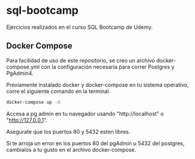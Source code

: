 # sql-bootcamp

Ejercicios realizados en el curso SQL Bootcamp de Udemy.

## Docker Compose

Para facilidad de uso de este repositorio, se creo un archivo docker-compose.yml con la configuración necesaria para correr Postgres y PgAdmin4.

Previamente instalado docker y docker-compose en tu sistema operativo, corre el siguiente comando en la terminal.

```bash
docker-compose up -d
```

Accesa a pg admin en tu navegador usando "http://localhost" o "http://127.0.0.1".

Asegurate que los puertos 80 y 5432 esten libres.

Si te arroja un error en los puertos 80 del pgAdmin u 5432 del postgres, cambialos a tu gusto en el archivo docker-compose.